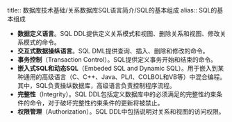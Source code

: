 title:: 数据库技术基础/关系数据库SQL语言简介/SQL的基本组成
alias:: SQL的基本组成

- **数据定义语言**。SQL DDL提供定义关系模式和视图、删除关系和视图、修改关系模式的命令。
- **交互式数据操纵语言**。SQL DML提供查询、插入、删除和修改的命令。
- **事务控制**（Transaction Control）。SQL提供定义事务开始和结束的命令。
- **嵌入式SQL和动态SQL**（Embeded SQL and Dynamic SQL）。用于嵌入到某种通用的高级语言（C、C++、Java、PL/I、COLBOL和VB等）中混合编程。其中，SQL负责操纵数据库，高级语言负责控制程序流程。
- **完整性**（Integrity）。SQL DDL包括定义数据库中的必须满足的完整性约束条件的命令，对于破坏完整性约束条件的更新将被禁止。
- **权限管理**（Authorization）。SQL DDL中包括说明对关系和视图的访问权限。